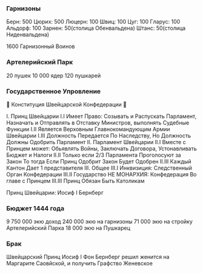 ### Гарнизоны

Берн: 500
Цюрих: 500
Люцерн: 100
Швиц: 100
Цуг: 100
Гларус: 100
Альдорф: 100
Зарнен: 50(столица Обенвальдена)
Штанс: 50(столица Ниденвальдена)

1600 Гарнизонный Воинов

### Артелерийский Парк

20 пушек
10 000 ядер
120 пушкарей

### Государственное Упровление

📜 Конституция Швейцарской Конфедерации 📜

I. Принц Швейцарии
I.I Имеет Право: Созывать и Распускать Парламент, Назначать и Отправлять в Отставку Министров, выполнять Судебные Функции
I.II Является Верховным Главнокомандующим Армии Швейцарии
I.III Должность Передается По Наследству, Но Должность Должны Одобрить Парламент
II. Парламент Швейцарии
II.I Вместе с Принцем может: Обьявлять Войны, Заключать Договора, Устонавливать Бюджет и Налоги
II.II Только если 2/3 Парламента Проголосуют за Закон То тогда Если Принц Одобрит Закон Будет Одобрен
II.III Каждый Кантон Дает 1 представителя
III. Общее
III.I Инквизиция: Следственный Орган Конфедерации
III.II Государство НЕ МОНАРХИЯ: Конфедерация Во главе с Принцем
III.III Принц Обязан Быть Католикам

Принц Швейцарии: Иосиф I Бернберг


### Бюджет 1444 года

9 750 000 экю доход
240 000 экю на гарнизоны
71 000 экю на стройку Артелерийский Парка
18 000 экю на Пушкарец

### Брак

Швейцарский Принц Иосиф I Фон Бернберг решил женится на Маргарите Саовйской, и получить Графство Женевское
